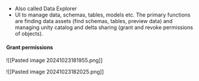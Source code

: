 + Also called Data Explorer
+ UI to manage data, schemas, tables, models etc. The primary functions are finding data assets (find schemas, tables, preview data) and managing unity catalog and delta sharing (grant and revoke permissions of objects).

#### Grant permissions 
![[Pasted image 20241023181955.png]]

![[Pasted image 20241023182025.png]]


